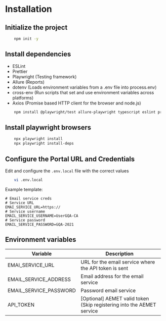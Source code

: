 # Installation

## Initialize the project

```bash
    npm init -y
```

## Install dependencies

- ESLint
- Prettier
- Playwright (Testing framework)
- Allure (Reports)
- dotenv (Loads environment variables from a .env file into process.env)
- cross-env (Run scripts that set and use environment variables across platforms)
- Axios (Promise based HTTP client for the browser and node.js)

```bash
    npm install @playwright/test allure-playwright typescript eslint prettier eslint-config-prettier @typescript-eslint/parser @typescript-eslint/eslint-plugin eslint-plugin-playwright cross-env dotenv axios @types/node --save-dev
```

## Install playwright browsers

```bash
    npx playwright install
    npx playwright install-deps
```

## Configure the Portal URL and Credentials

Edit and configure the `.env.local` file with the correct values

```bash
    vi .env.local
```

Example template:

```
# Email service creds
# Service URL
EMAI_SERVICE_URL=https://
# Service username
EMAIL_SERVICE_USERNAME=UserGQA-CA
# Service password
EMAIL_SERVICE_PASSWORD=GQA-2021
```

## Environment variables

| Variable                 | Description                                           |
| ------------------------ |-------------------------------------------------------|
| EMAI_SERVICE_URL          | URL for the email service where the API token is sent |
| EMAIL_SERVICE_ADDRESS            | Email address for the email service                   |
| EMAIL_SERVICE_PASSWORD            | Password email service                                |
| API_TOKEN | [Optional] AEMET valid token (Skip registering into the AEMET service |

